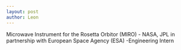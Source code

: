 ```yaml
---
layout: post
author: Leon
---
```


Microwave Instrument for the Rosetta Orbitor (MIRO) - NASA, JPL in partnership with European Space Agency (ESA)
-Engineering Intern